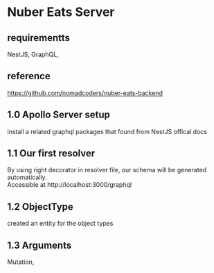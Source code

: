 # Nuber Eats Server

## requirementts 
NestJS, GraphQL, 

## reference
https://github.com/nomadcoders/nuber-eats-backend

## 1.0 Apollo Server setup
install a related graphql packages that found from NestJS offical docs

## 1.1 Our first resolver 
By using right decorator in resolver file, our schema will be generated automatically.  
Accessible at http://localhost:3000/graphql

## 1.2 ObjectType
created an entity for the object types

## 1.3 Arguments
Mutation, 